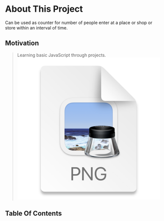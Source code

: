 # About This Project

Can be used as counter for number of people enter at a place or shop or store within an interval of time.

## Motivation

> Learning basic JavaScript through projects.
> ![](2022-04-05-17-06-27.png)

## Table Of Contents
